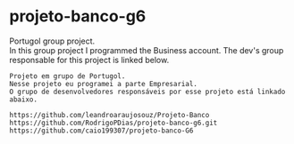 # projeto-banco-g6
Portugol group project.  
In this group project I programmed the Business account. 
The dev's group responsable for this project is linked below.  
	
	Projeto em grupo de Portugol. 
	Nesse projeto eu programei a parte Empresarial. 
	O grupo de desenvolvedores responsáveis por esse projeto está linkado abaixo. 
	
	https://github.com/leandroaraujosouz/Projeto-Banco
	https://github.com/RodrigoPDias/projeto-banco-g6.git
	https://github.com/caio199307/projeto-banco-G6
